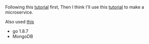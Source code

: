 Following this [tutorial](https://labix.org/mgo) first, Then I think I'll use this [tutorial](http://goinbigdata.com/how-to-build-microservice-with-mongodb-in-golang/) to make a microservice.

Also used [this](https://gist.github.com/border/3489566)



- go 1.8.7
- MongoDB
